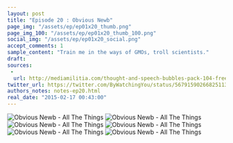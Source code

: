 ```yaml
---
layout: post
title: "Episode 20 : Obvious Newb"
page_img: "/assets/ep/ep01x20_thumb.png"
page_img_100: "/assets/ep/ep01x20_thumb_100.png"
social_img: "/assets/ep/ep01x20_social.png"
accept_comments: 1
sample_content: "Train me in the ways of GMOs, troll scientists."
draft: 
sources: 
 - 
  url: http://mediamilitia.com/thought-and-speech-bubbles-pack-104-free-vectors-and-images/
twitter_url: https://twitter.com/ByWatchingYou/status/567915902668251136
authors_notes: notes-ep20.html
real_date: "2015-02-17 00:43:00"
---
```



<div style="margin-left: auto; margin-right: auto; width: 600px;">
  <img src="/assets/ep/ep01x20_01.png" alt="Obvious Newb - All The Things" />
  <img src="/assets/ep/ep01x20_02.png" alt="Obvious Newb - All The Things" />
  <img src="/assets/ep/ep01x20_03.png" alt="Obvious Newb - All The Things" />
  <img src="/assets/ep/ep01x20_04.png" alt="Obvious Newb - All The Things" />
  <img src="/assets/ep/ep01x20_05.png" alt="Obvious Newb - All The Things" />
  <img src="/assets/ep/ep01x20_06.png" alt="Obvious Newb - All The Things" />
</div>

<div style="display: none">
  Script:

  Batman: Train me in the ways of GMOs, troll scientists.
  Trolls: lol, new fag, n00b, obvious newb is obvious, do you even lift?
  Trolls: fag, fag, fag, ...
  [POW!]
  Trolls: LOL. Ok, newb. Follow us.
  Trolls: To make GMOs, you can go to school and learn about genes like a chump. But we prefer the asshole way...
  Trolls: RADIATION ALL THE THINGS!
  Jesus: He means "irradiate" all the things.
  Robin: I can't even tell which one is talking.
  Trolls: To make GMOs, we plant crops around nuclear waste and wait until they mutate.
  Trolls: We keep the ones that we can sell. We tame the ones that we can use. The U.S. marines deal with the rest.
  Batman: But to make memes that way, you need to find a source of memetic radiation. Something truly toxic and deadly!
  Trolls: That's where we hit a road block. We can't find an appropriate mutagen.
  Batman: Have you tried--
  Trolls: Yes, of course.
  Trolls: But raw YouTube comments are just too volatile.
</div>

